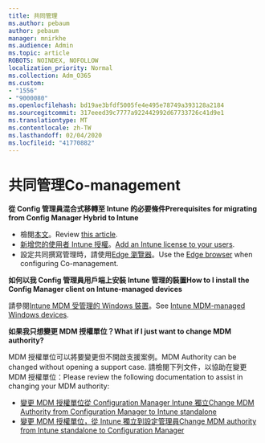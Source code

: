 ```yaml
---
title: 共同管理
ms.author: pebaum
author: pebaum
manager: mnirkhe
ms.audience: Admin
ms.topic: article
ROBOTS: NOINDEX, NOFOLLOW
localization_priority: Normal
ms.collection: Adm_O365
ms.custom:
- "1556"
- "9000080"
ms.openlocfilehash: bd19ae3bfdf5005fe4e495e78749a393128a2184
ms.sourcegitcommit: 317eeed39c7777a922442992d67733726c41d9e1
ms.translationtype: MT
ms.contentlocale: zh-TW
ms.lasthandoff: 02/04/2020
ms.locfileid: "41770882"
---
```

# <a name="co-management"></a><span data-ttu-id="37187-102">共同管理</span><span class="sxs-lookup"><span data-stu-id="37187-102">Co-management</span></span>

<span data-ttu-id="37187-103">**從 Config 管理員混合式移轉至 Intune 的必要條件**</span><span class="sxs-lookup"><span data-stu-id="37187-103">**Prerequisites for migrating from Config Manager Hybrid to Intune**</span></span>

- <span data-ttu-id="37187-104">檢閱[本文](https://docs.microsoft.com/configmgr/mdm/deploy-use/migrate-hybridmdm-to-intunesa)。</span><span class="sxs-lookup"><span data-stu-id="37187-104">Review [this article](https://docs.microsoft.com/configmgr/mdm/deploy-use/migrate-hybridmdm-to-intunesa).</span></span>
- <span data-ttu-id="37187-105">[新增您的使用者 Intune 授權](https://docs.microsoft.com/intune/licenses-assign)。</span><span class="sxs-lookup"><span data-stu-id="37187-105">[Add an Intune license to your users](https://docs.microsoft.com/intune/licenses-assign).</span></span>
- <span data-ttu-id="37187-106">設定共同撰寫管理時，請使用[Edge 瀏覽器](https://www.microsoft.com/windows/microsoft-edge)。</span><span class="sxs-lookup"><span data-stu-id="37187-106">Use the [Edge browser](https://www.microsoft.com/windows/microsoft-edge) when configuring Co-management.</span></span>

<span data-ttu-id="37187-107">**如何以我 Config 管理員用戶端上安裝 Intune 管理的裝置**</span><span class="sxs-lookup"><span data-stu-id="37187-107">**How to I install the Config Manager client on Intune-managed devices**</span></span>

<span data-ttu-id="37187-108">請參閱[Intune MDM 受管理的 Windows 裝置](https://docs.microsoft.com/configmgr/core/clients/deploy/deploy-clients-to-windows-computers#bkmk_mdm)。</span><span class="sxs-lookup"><span data-stu-id="37187-108">See [Intune MDM-managed Windows devices](https://docs.microsoft.com/configmgr/core/clients/deploy/deploy-clients-to-windows-computers#bkmk_mdm).</span></span>

<span data-ttu-id="37187-109">**如果我只想變更 MDM 授權單位？**</span><span class="sxs-lookup"><span data-stu-id="37187-109">**What if I just want to change MDM authority?**</span></span>

<span data-ttu-id="37187-110">MDM 授權單位可以將要變更但不開啟支援案例。</span><span class="sxs-lookup"><span data-stu-id="37187-110">MDM Authority can be changed without opening a support case.</span></span> <span data-ttu-id="37187-111">請檢閱下列文件，以協助在變更 MDM 授權單位：</span><span class="sxs-lookup"><span data-stu-id="37187-111">Please review the following documentation to assist in changing your MDM authority:</span></span>

- [<span data-ttu-id="37187-112">變更 MDM 授權單位從 Configuration Manager Intune 獨立</span><span class="sxs-lookup"><span data-stu-id="37187-112">Change MDM Authority from Configuration Manager to Intune standalone</span></span>](https://docs.microsoft.com/configmgr/mdm/deploy-use/migrate-change-mdm-authority)
- [<span data-ttu-id="37187-113">變更 MDM 授權單位，從 Intune 獨立到設定管理員</span><span class="sxs-lookup"><span data-stu-id="37187-113">Change MDM authority from Intune standalone to Configuration Manager</span></span>](https://docs.microsoft.com/configmgr/mdm/deploy-use/change-mdm-authority)
